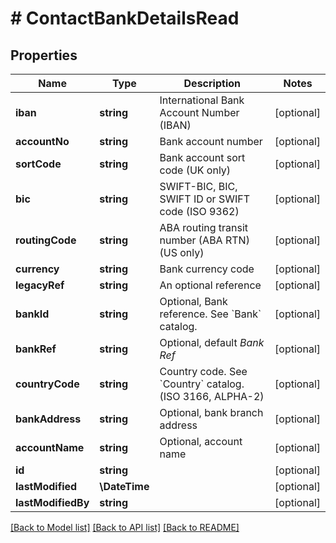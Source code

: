 # # ContactBankDetailsRead

## Properties

Name | Type | Description | Notes
------------ | ------------- | ------------- | -------------
**iban** | **string** | International Bank Account Number (IBAN) | [optional]
**accountNo** | **string** | Bank account number | [optional]
**sortCode** | **string** | Bank account sort code (UK only) | [optional]
**bic** | **string** | SWIFT-BIC, BIC, SWIFT ID or SWIFT code (ISO 9362) | [optional]
**routingCode** | **string** | ABA routing transit number (ABA RTN) (US only) | [optional]
**currency** | **string** | Bank currency code | [optional]
**legacyRef** | **string** | An optional reference | [optional]
**bankId** | **string** | Optional, Bank reference. See &#x60;Bank&#x60; catalog. | [optional]
**bankRef** | **string** | Optional, default *Bank Ref* | [optional]
**countryCode** | **string** | Country code. See &#x60;Country&#x60; catalog. (ISO 3166, ALPHA-2) | [optional]
**bankAddress** | **string** | Optional, bank branch address | [optional]
**accountName** | **string** | Optional, account name | [optional]
**id** | **string** |  | [optional]
**lastModified** | **\DateTime** |  | [optional]
**lastModifiedBy** | **string** |  | [optional]

[[Back to Model list]](../../README.md#models) [[Back to API list]](../../README.md#endpoints) [[Back to README]](../../README.md)
